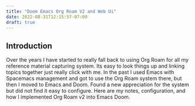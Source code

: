 ```yaml
---
title: "Doom Emacs Org Roam V2 and Web Ui"
date: 2022-08-31T12:15:57-07:00
draft: true
---
```


## Introduction

Over the years I have started to really fall back to using Org Roam for all my reference material capturing system. Its easy to look things up and linking topics together just really click with me. In the past I used Emacs with Spacemacs management and got to use the Org Roam system there, but then I moved to Emacs and Doom. Found a new appreciation for the system but did not find it easy to configure. Here are my notes, configuration, and how I implemented Org Roam v2 into Emacs Doom.
